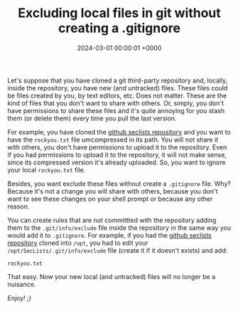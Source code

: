 ﻿---
title: Excluding local files in git without creating a .gitignore
date: 2024-03-01 00:00:01 +0000
categories: [git, configuration]
tags: [git, configuration]
---

Let's suppose that you have cloned a git third-party repository and, locally, inside the repository, you have new (and untracked) files.
These files could be files created by you, by text editors, etc.
Does not matter.
These are the kind of files that you don't want to share with others.
Or, simply, you don't have permissions to share these files and it's quite annoying for you stash them (or delete them) every time you pull the last version.

For example, you have cloned the [github seclists repository](https://github.com/danielmiessler/SecLists) and you want to have the `rockyou.txt` file umcompressed in its path.
You will not share it with others, you don't have permissions to upload it to the repository. 
Even if you had permissions to upload it to the repository, it will not make sense, since its compressed version it's already uploaded.
So, you want to ignore your local `rockyou.txt` file.

Besides, you want exclude these files without create a `.gitignore` file.
Why?
Because it's not a change you will share with others, because you don't want to see these changes on your shell prompt or because any other reason.

You can create rules that are not committted with the repository adding them to the `.git/info/exclude` file inside the repository in the same way you would add it to `.gitignore`.
For example, if you had the [github seclists repository](https://github.com/danielmiessler/SecLists) cloned into `/opt`, you had to edit your `/opt/SecLists/.git/info/exclude` file (create it if it doesn't exists) and add:

```
rockyou.txt
```

That easy. 
Now your new local (and untracked) files will no longer be a nuisance.

*Enjoy! ;)*
